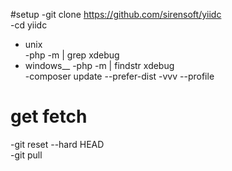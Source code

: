 #setup
-git clone https://github.com/sirensoft/yiidc  
-cd yiidc  

- unix  
-php -m | grep xdebug  
- windows__
-php -m | findstr xdebug  
-composer update --prefer-dist -vvv --profile  

# get fetch
-git reset --hard HEAD  
-git pull  

